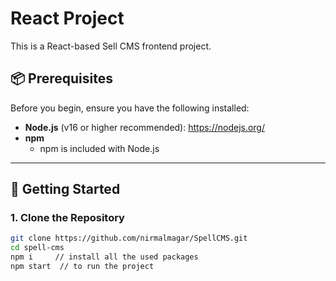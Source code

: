 # React Project

This is a React-based Sell CMS frontend project.

## 📦 Prerequisites

Before you begin, ensure you have the following installed:

- **Node.js** (v16 or higher recommended): https://nodejs.org/
- **npm**
  - npm is included with Node.js

---

## 🚀 Getting Started

### 1. Clone the Repository

<!-- process to run code in local device -->

```bash
git clone https://github.com/nirmalmagar/SpellCMS.git
cd spell-cms
npm i     // install all the used packages
npm start  // to run the project

```
